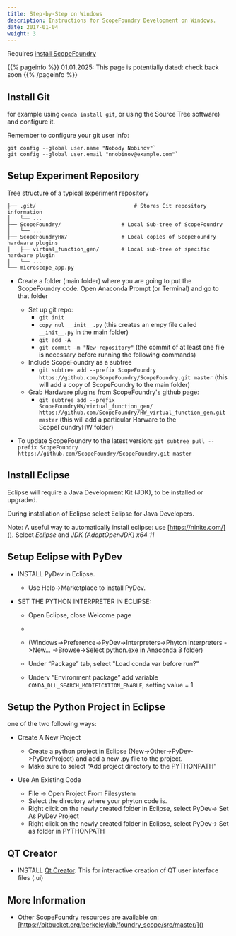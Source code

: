```yaml
---
title: Step-by-Step on Windows
description: Instructions for ScopeFoundry Development on Windows.
date: 2017-01-04
weight: 3
---
```


[anaconda_dl]: https://www.continuum.io/downloads
[Eclipse]: http://www.eclipse.org
[PyDev]: http://www.pydev.org
[conda_env]: http://conda.pydata.org/docs/using/envs.html
[install ScopeFoundry]: docs/getting-started
[Qt Creator]: https://www.qt.io/offline-installers

Requires [install ScopeFoundry]

{{% pageinfo %}} 01.01.2025: This page is potentially dated: check back soon {{% /pageinfo %}}


## Install Git

for example using `conda install git`, or using the Source Tree software) and configure it.

Remember to configure your git user info:

 ```
 git config --global user.name "Nobody Nobinov"`
 git config --global user.email "nnobinov@example.com"`
 ```

## Setup Experiment Repository

Tree structure of a typical experiment repository

	├── .git/								# Stores Git repository information
	│   └── ...
	├── ScopeFoundry/					# Local Sub-tree of ScopeFoundry
	│   └── ...
	├── ScopeFoundryHW/					# Local copies of ScopeFoundry hardware plugins
	│   ├── virtual_function_gen/		# Local sub-tree of specific hardware plugin
	│   └── ...
	└── microscope_app.py



* Create a folder (main folder) where you are going to put the ScopeFoundry code. Open Anaconda Prompt (or Terminal) and go to that folder

	* Set up git repo:
		* `git init`
		* `copy nul __init__.py` (this creates an empy file called  `__init__.py` in the main folder)
		* `git add -A`
		* `git commit –m "New repository"` (the commit of at least one file is necessary before running the following commands)
	* Include ScopeFoundry as a subtree
		* `git subtree add --prefix ScopeFoundry https://github.com/ScopeFoundry/ScopeFoundry.git master`
		(this will add a copy of ScopeFoundry to the main folder)
	* Grab Hardware plugins from ScopeFoundry's github page:
		* ```git subtree add --prefix ScopeFoundryHW/virtual_function_gen/  https://github.com/ScopeFoundry/HW_virtual_function_gen.git master```
		(this will add a particular Harware to the ScopeFoundryHW folder)


* To update ScopeFoundry to the latest version:
	```git subtree pull --prefix ScopeFoundry https://github.com/ScopeFoundry/ScopeFoundry.git master```


## Install Eclipse

Eclipse will require a Java Development Kit (JDK), to be installed or upgraded. 

During installation of Eclipse select Eclipse for Java Developers. 

Note: A useful way to automatically install eclipse: use [https://ninite.com/](). Select _Eclipse_ and _JDK (AdoptOpenJDK) x64 11_

## Setup Eclipse with PyDev
*  INSTALL PyDev in Eclipse. 
	*  Use Help->Marketplace to install PyDev.

* SET THE PYTHON INTERPRETER IN ECLIPSE:
	* Open Eclipse, close Welcome page 
	* 
	* (Windows->Preference->PyDev->Interpreters->Phyton Interpreters ->New... ->Browse->Select python.exe in Anaconda 3 folder) 

	* Under “Package” tab, select "Load conda var before run?"

	* Underv “Environment package” add variable `CONDA_DLL_SEARCH_MODIFICATION_ENABLE`, setting value = 1


## Setup the Python Project in Eclipse
one of the two following ways:
	
* Create A New Project
	* Create a python project in Eclipse (New->Other->PyDev->PyDevProject) and add a new .py file to the project. 
	* Make sure to select “Add project directory to the PYTHONPATH”

* Use An Existing Code
	* File -> Open Project From Filesystem
	* Select the directory where your phyton code is.
	* Right click on the newly created folder in Eclipse, select PyDev-> Set As PyDev Project
	* Right click on the newly created folder in Eclipse, select PyDev-> Set as folder in PYTHONPATH

## QT Creator
* INSTALL [Qt Creator]. This for interactive creation of QT user interface files (.ui)


## More Information

* Other ScopeFoundry resources are available on: [https://bitbucket.org/berkeleylab/foundry_scope/src/master/]() 
